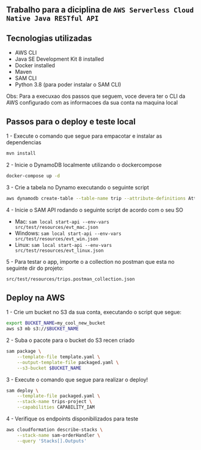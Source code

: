 ## Trabalho para a diciplina de `AWS Serverless Cloud Native Java RESTful API`

## Tecnologias utilizadas

* AWS CLI 
* Java SE Development Kit 8 installed
* Docker installed
* Maven
* SAM CLI
* Python 3.8 (para poder instalar o SAM CLI)

Obs: Para a execuxao dos passos que seguem, voce devera ter o CLI da AWS configurado com as informacoes da sua conta na maquina local

## Passos para o deploy e teste local

1 - Execute o comando que segue para empacotar e instalar as dependencias


```bash
mvn install
```

2 - Inicie o DynamoDB localmente utilizando o dockercompose
  
```bash
docker-compose up -d
```
  
3 - Crie a tabela no Dynamo executando o seguinte script 

```bash
aws dynamodb create-table --table-name trip --attribute-definitions AttributeName=country,AttributeType=S AttributeName=travelDate,AttributeType=S --key-schema AttributeName=country,KeyType=HASH AttributeName=travelDate,KeyType=RANGE --billing-mode PAY_PER_REQUEST --endpoint-url http://localhost:8000
```

4 - Inicie o SAM API rodando o seguinte script de acordo com o seu SO 

 - Mac: `sam local start-api --env-vars src/test/resources/evt_mac.json`
 - Windows: `sam local start-api --env-vars src/test/resources/evt_win.json`
 - Linux: `sam local start-api --env-vars src/test/resources/evt_linux.json`

5 - Para testar o app, importe o a collection no postman que esta no seguinte dir do projeto: 

```bash
src/test/resources/trips.postman_collection.json 
```
## Deploy na AWS


1 - Crie um bucket no S3 da sua conta, executando o script que segue:


```bash
export BUCKET_NAME=my_cool_new_bucket
aws s3 mb s3://$BUCKET_NAME
```

2 - Suba o pacote para o bucket do S3 recen criado 

```bash
sam package \
    --template-file template.yaml \
    --output-template-file packaged.yaml \
    --s3-bucket $BUCKET_NAME
```

3 - Execute o comando que segue para realizar o deploy!

```bash
sam deploy \
    --template-file packaged.yaml \
    --stack-name trips-project \
    --capabilities CAPABILITY_IAM
```

4 - Verifique os endpoints disponibilizados para teste

```bash
aws cloudformation describe-stacks \
    --stack-name sam-orderHandler \
    --query 'Stacks[].Outputs'
```

```